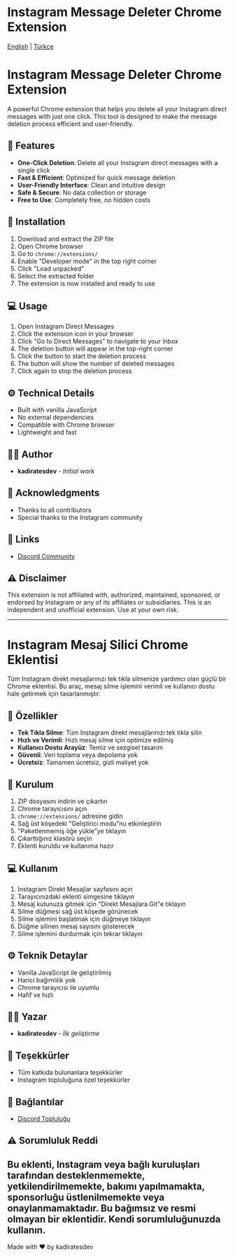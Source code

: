 # Instagram Message Deleter Chrome Extension

[English](#english) | [Türkçe](#turkish)

<a name="english"></a>
# Instagram Message Deleter Chrome Extension

A powerful Chrome extension that helps you delete all your Instagram direct messages with just one click. This tool is designed to make the message deletion process efficient and user-friendly.

## 🌟 Features

- **One-Click Deletion**: Delete all your Instagram direct messages with a single click
- **Fast & Efficient**: Optimized for quick message deletion
- **User-Friendly Interface**: Clean and intuitive design
- **Safe & Secure**: No data collection or storage
- **Free to Use**: Completely free, no hidden costs

## 🚀 Installation

1. Download and extract the ZIP file
2. Open Chrome browser
3. Go to `chrome://extensions/`
4. Enable "Developer mode" in the top right corner
5. Click "Load unpacked"
6. Select the extracted folder
7. The extension is now installed and ready to use

## 💻 Usage

1. Open Instagram Direct Messages
2. Click the extension icon in your browser
3. Click "Go to Direct Messages" to navigate to your inbox
4. The deletion button will appear in the top-right corner
5. Click the button to start the deletion process
6. The button will show the number of deleted messages
7. Click again to stop the deletion process

## ⚙️ Technical Details

- Built with vanilla JavaScript
- No external dependencies
- Compatible with Chrome browser
- Lightweight and fast

## 👨‍💻 Author

- **kadiratesdev** - *Initial work*

## 🙏 Acknowledgments

- Thanks to all contributors
- Special thanks to the Instagram community

## 🔗 Links

- [Discord Community](https://discord.gg/roninrp)

## ⚠️ Disclaimer

This extension is not affiliated with, authorized, maintained, sponsored, or endorsed by Instagram or any of its affiliates or subsidiaries. This is an independent and unofficial extension. Use at your own risk.

---

<a name="turkish"></a>
# Instagram Mesaj Silici Chrome Eklentisi

Tüm Instagram direkt mesajlarınızı tek tıkla silmenize yardımcı olan güçlü bir Chrome eklentisi. Bu araç, mesaj silme işlemini verimli ve kullanıcı dostu hale getirmek için tasarlanmıştır.

## 🌟 Özellikler

- **Tek Tıkla Silme**: Tüm Instagram direkt mesajlarınızı tek tıkla silin
- **Hızlı ve Verimli**: Hızlı mesaj silme için optimize edilmiş
- **Kullanıcı Dostu Arayüz**: Temiz ve sezgisel tasarım
- **Güvenli**: Veri toplama veya depolama yok
- **Ücretsiz**: Tamamen ücretsiz, gizli maliyet yok

## 🚀 Kurulum

1. ZIP dosyasını indirin ve çıkartın
2. Chrome tarayıcısını açın
3. `chrome://extensions/` adresine gidin
4. Sağ üst köşedeki "Geliştirici modu"nu etkinleştirin
5. "Paketlenmemiş öğe yükle"ye tıklayın
6. Çıkarttığınız klasörü seçin
7. Eklenti kuruldu ve kullanıma hazır

## 💻 Kullanım

1. Instagram Direkt Mesajlar sayfasını açın
2. Tarayıcınızdaki eklenti simgesine tıklayın
3. Mesaj kutunuza gitmek için "Direkt Mesajlara Git"e tıklayın
4. Silme düğmesi sağ üst köşede görünecek
5. Silme işlemini başlatmak için düğmeye tıklayın
6. Düğme silinen mesaj sayısını gösterecek
7. Silme işlemini durdurmak için tekrar tıklayın

## ⚙️ Teknik Detaylar

- Vanilla JavaScript ile geliştirilmiş
- Harici bağımlılık yok
- Chrome tarayıcısı ile uyumlu
- Hafif ve hızlı

## 👨‍💻 Yazar

- **kadiratesdev** - *İlk geliştirme*

## 🙏 Teşekkürler

- Tüm katkıda bulunanlara teşekkürler
- Instagram topluluğuna özel teşekkürler

## 🔗 Bağlantılar

- [Discord Topluluğu](https://discord.gg/roninrp)

## ⚠️ Sorumluluk Reddi

Bu eklenti, Instagram veya bağlı kuruluşları tarafından desteklenmemekte, yetkilendirilmemekte, bakımı yapılmamakta, sponsorluğu üstlenilmemekte veya onaylanmamaktadır. Bu bağımsız ve resmi olmayan bir eklentidir. Kendi sorumluluğunuzda kullanın.
---

Made with ❤️ by kadiratesdev
